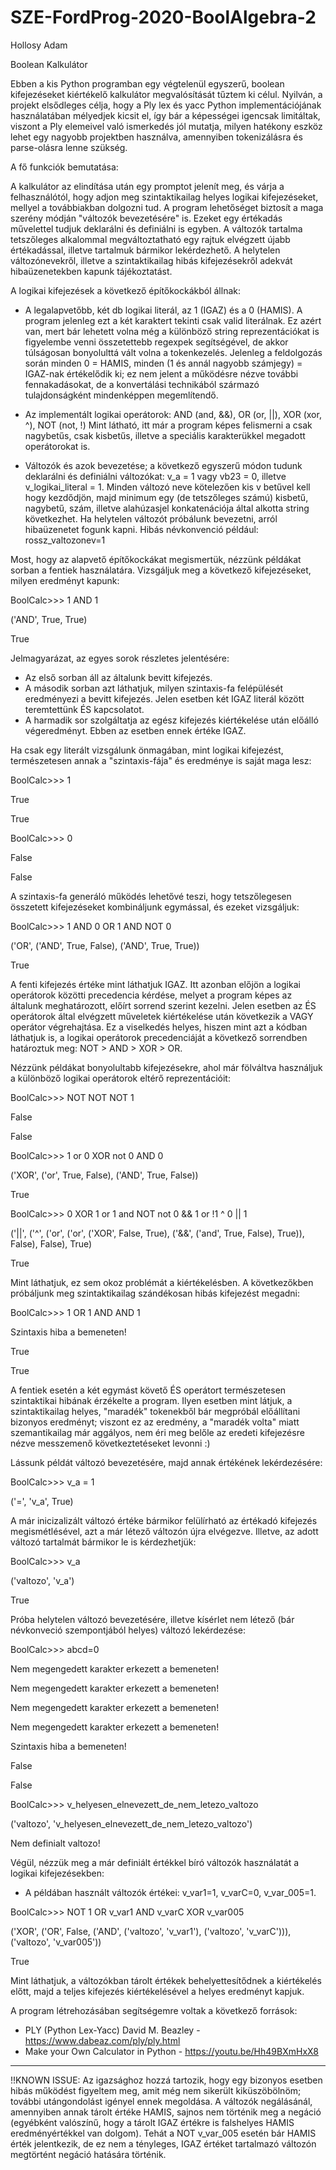 # SZE-FordProg-2020-BoolAlgebra-2
Hollosy Adam

Boolean Kalkulátor

Ebben a kis Python programban egy végtelenül egyszerű, boolean kifejezéseket kiértékelő kalkulátor
megvalósítását tűztem ki célul. Nyilván, a projekt elsődleges célja, hogy a Ply lex és yacc Python
implementációjának használatában mélyedjek kicsit el, így bár a képességei igencsak limitáltak,
viszont a Ply elemeivel való ismerkedés jól mutatja, milyen hatékony eszköz lehet egy nagyobb
projektben használva, amennyiben tokenizálásra és parse-olásra lenne szükség.

A fő funkciók bemutatása:

A kalkulátor az elindítása után egy promptot jelenít meg, és várja a felhasználótól, hogy
adjon meg szintaktikailag helyes logikai kifejezéseket, mellyel a továbbiakban dolgozni tud. A program lehetőséget biztosít a maga szerény módján "változók bevezetésére" is. Ezeket egy
értékadás művelettel tudjuk deklarálni és definiálni is egyben. A változók tartalma tetszőleges alkalommal megváltoztatható egy rajtuk elvégzett újabb értékadással, illetve tartalmuk bármikor lekérdezhető. A helytelen változónevekről, illetve a szintaktikailag hibás kifejezésekről adekvát hibaüzenetekben kapunk tájékoztatást.

A logikai kifejezések a következő építőkockákból állnak:

  - A legalapvetőbb, két db logikai literál, az 1 (IGAZ) és a 0 (HAMIS). A program jelenleg ezt a két karaktert tekinti csak valid literálnak. Ez azért van, mert bár lehetett volna még a különböző string reprezentációkat is figyelembe venni összetettebb regexpek segítségével, de akkor túlságosan bonyolulttá vált volna a tokenkezelés. Jelenleg a feldolgozás során minden 0 = HAMIS, minden (1 és annál nagyobb számjegy) = IGAZ-nak értékelődik ki; ez nem jelent a működésre nézve további fennakadásokat, de a konvertálási technikából származó tulajdonságként mindenképpen megemlítendő.
  
- Az implementált logikai operátorok: AND (and, &&), OR (or, ||), XOR (xor, ^), NOT (not, !)
Mint látható, itt már a program képes felismerni a csak nagybetűs, csak kisbetűs, illetve a speciális karakterükkel megadott operátorokat is.

- Változók és azok bevezetése; a következő egyszerű módon tudunk deklarálni és definiálni változókat:
v_a = 1 vagy vb23 = 0, illetve v_logikai_literal = 1.
Minden változó neve kötelezően kis v betűvel kell hogy kezdődjön, majd minimum egy (de tetszőleges számú) kisbetű, nagybetű, szám, illetve alahúzasjel konkatenációja által alkotta string következhet.
Ha helytelen változót próbálunk bevezetni, arról hibaüzenetet fogunk kapni.
Hibás névkonvenció például: rossz_valtozonev=1

Most, hogy az alapvető építőkockákat megismertük, nézzünk példákat sorban a fentiek használatára.
Vizsgáljuk meg a következő kifejezéseket, milyen eredményt kapunk:


BoolCalc>>> 1 AND 1

('AND', True, True)

True


Jelmagyarázat, az egyes sorok részletes jelentésére:
- Az első sorban áll az általunk bevitt kifejezés.
- A második sorban azt láthatjuk, milyen szintaxis-fa felépülését eredményezi a bevitt kifejezés.
Jelen esetben két IGAZ literál között teremtettünk ÉS kapcsolatot.
- A harmadik sor szolgáltatja az egész kifejezés kiértékelése után előálló végeredményt.
Ebben az esetben ennek értéke IGAZ.

Ha csak egy literált vizsgálunk önmagában, mint logikai kifejezést, természetesen annak a "szintaxis-fája" és eredménye is saját maga lesz:


BoolCalc>>> 1

True

True


BoolCalc>>> 0

False

False


A szintaxis-fa generáló működés lehetővé teszi, hogy tetszőlegesen összetett kifejezéseket kombináljunk egymással, és ezeket vizsgáljuk:


BoolCalc>>> 1 AND 0 OR 1 AND NOT 0

('OR', ('AND', True, False), ('AND', True, True))

True


A fenti kifejezés értéke mint láthatjuk IGAZ. Itt azonban előjön a logikai operátorok közötti
precedencia kérdése, melyet a program képes az általunk meghatározott, előírt sorrend szerint kezelni.
Jelen esetben az ÉS operátorok által elvégzett műveletek kiértékelése után következik a VAGY operátor
végrehajtása. Ez a viselkedés helyes, hiszen mint azt a kódban láthatjuk is, a logikai operátorok precedenciáját a következő sorrendben határoztuk meg:
NOT > AND > XOR > OR.

Nézzünk példákat bonyolultabb kifejezésekre, ahol már fölváltva használjuk a különböző logikai operátorok eltérő reprezentációit:


BoolCalc>>> NOT NOT NOT 1

False

False


BoolCalc>>> 1 or 0 XOR not 0 AND 0

('XOR', ('or', True, False), ('AND', True, False))

True


BoolCalc>>> 0 XOR 1 or 1 and NOT not 0 && 1 or !1 ^ 0 || 1

('||', ('^', ('or', ('or', ('XOR', False, True), ('&&', ('and', True, False), True)), False), False), True)

True


Mint láthatjuk, ez sem okoz problémát a kiértékelésben. A következőkben próbáljunk meg szintaktikailag szándékosan hibás kifejezést megadni:


BoolCalc>>> 1 OR 1 AND AND 1

Szintaxis hiba a bemeneten!

True

True


A fentiek esetén a két egymást követő ÉS operátort természetesen szintaktikai hibának érzékelte a program. Ilyen esetben mint látjuk, a szintaktikailag helyes, "maradék" tokenekből bár megpróbál előállítani bizonyos eredményt; viszont ez az eredmény, a "maradék volta" miatt szemantikailag már aggályos, nem éri meg belőle az eredeti kifejezésre nézve messzemenő következtetéseket levonni :)

Lássunk példát változó bevezetésére, majd annak értékének lekérdezésére:


BoolCalc>>> v_a = 1

('=', 'v_a', True)


A már inicizalizált változó értéke bármikor felülírható az értékadó kifejezés megismétlésével, azt a már létező változón újra elvégezve. Illetve, az adott változó tartalmát bármikor le is kérdezhetjük:


BoolCalc>>> v_a

('valtozo', 'v_a')

True


Próba helytelen változó bevezetésére, illetve kísérlet nem létező (bár névkonveció szempontjából helyes) változó lekérdezése:


BoolCalc>>> abcd=0

Nem megengedett karakter erkezett a bemeneten!

Nem megengedett karakter erkezett a bemeneten!

Nem megengedett karakter erkezett a bemeneten!

Nem megengedett karakter erkezett a bemeneten!

Szintaxis hiba a bemeneten!

False

False



BoolCalc>>> v_helyesen_elnevezett_de_nem_letezo_valtozo  

('valtozo', 'v_helyesen_elnevezett_de_nem_letezo_valtozo')

Nem definialt valtozo!



Végül, nézzük meg a már definiált értékkel bíró változók használatát a logikai kifejezésekben:
- A példában használt változók értékei: v_var1=1, v_varC=0, v_var_005=1.


BoolCalc>>> NOT 1 OR v_var1 AND v_varC XOR v_var005

('XOR', ('OR', False, ('AND', ('valtozo', 'v_var1'), ('valtozo', 'v_varC'))), ('valtozo', 'v_var005'))

True


Mint láthatjuk, a változókban tárolt értékek behelyettesítődnek a kiértékelés előtt, majd a teljes kifejezés kiértékelésével a helyes eredményt kapjuk.

A program létrehozásában segítségemre voltak a következő források:

- PLY (Python Lex-Yacc) David M. Beazley - https://www.dabeaz.com/ply/ply.html
- Make your Own Calculator in Python - https://youtu.be/Hh49BXmHxX8





---------------------------
!!KNOWN ISSUE: Az igazsághoz hozzá tartozik, hogy egy bizonyos esetben hibás működést figyeltem meg,
amit még nem sikerült kiküszöbölnöm; további utángondolást igényel ennek megoldása. A változók negálásánál, amennyiben annak tárolt értéke HAMIS, sajnos nem történik meg a negáció (egyébként valószínű, hogy a tárolt IGAZ értékre is falshelyes HAMIS eredményértékkel van dolgom). Tehát a NOT v_var_005 esetén bár HAMIS érték jelentkezik, de ez nem a tényleges, IGAZ értéket tartalmazó változón megtörtént negáció hatására történik.











